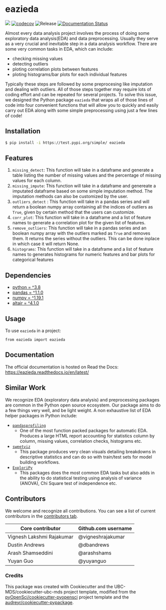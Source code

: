 # eazieda 

![](https://github.com/UBC-MDS/eazieda/workflows/build/badge.svg) [![codecov](https://codecov.io/gh/UBC-MDS/eazieda/branch/main/graph/badge.svg)](https://codecov.io/gh/UBC-MDS/eazieda) ![Release](https://github.com/UBC-MDS/eazieda/workflows/Release/badge.svg) [![Documentation Status](https://readthedocs.org/projects/eazieda/badge/?version=latest)](https://eazieda.readthedocs.io/en/latest/?badge=latest)

Almost every data analysis project involves the process of doing some exploratory data analysis(EDA) and data preprocessing. Usually they serve as a very crucial and inevitable step in a data analysis workflow. There are some very common tasks in EDA, which can include:

- checking missing values
- detecting outliers 
- ploting correlation plots between features
- ploting histograms/bar plots for each individual features 

Typically these steps are followed by some preprocesing like imputation and dealing with outliers. All of those steps together may require lots of coding effort and can be repeated for several projects. To solve this issue, we designed the Python package `eazieda` that wraps all of those lines of code into four convenient functions that will allow you to quickly and easily carry out EDA along with some simple preprocessing using just a few lines of code!

## Installation

```bash
$ pip install -i https://test.pypi.org/simple/ eazieda
```

## Features

1.  `missing_detect`: This function will take in a dataframe and generate a table listing the number of missing values and the percentage of missing values for each column. 
2.  `missing_impute`: This function will take in a dataframe and genereate a imputated dataframe based on some simple imputation method. The imputation methods can also be customized by the user.
3.  `outliers_detect` : This function will take in a pandas series and will return a boolean numpy array containing all the indices of outliers as `True`, given by certain method that the users can customize.
4.  `corr_plot`: This function will take in a dataframe and a list of feature names to generate a correlation plot for the given list of features.
5.  `remove_outliers`: This function will take in a pandas series and an boolean numpy array with the outliers marked as `True` and removes them. It returns the series without the outliers. This can be done inplace in which case it will return None.
6.  `histograms`: This function will take in a dataframe and a list of feature names to generates histograms for numeric features and bar plots for categorical features

## Dependencies

-   [python = \^3.8](https://www.python.org/)
-   [pandas = \^1.1.0](https://pandas.pydata.org/)
-   [numpy = \^1.19.1](https://numpy.org/)
-   [altair = \^4.1.0](https://altair-viz.github.io/)

## Usage

To use `eazieda` in a project:


```
from eazieda import eazieda
```

## Documentation

The official documentation is hosted on Read the Docs: https://eazieda.readthedocs.io/en/latest/

## Similar Work

We recognize EDA (exploratory data analysis) and preprocessing packages are common in the Python open source ecosystem. Our package aims to do a few things very well, and be light weight. A non exhaustive list of EDA helper packages in Python include:

- [`pandasprofiling`](https://github.com/pandas-profiling/pandas-profiling)
    - One of the most function packed packages for automatic EDA. Produces a large HTML report accounting for statistics column by column, missing values, correlation checks, histograms etc. 
- [`sweetviz`](https://github.com/fbdesignpro/sweetviz)
    - This package produces very clean visuals detailing breakdowns in descriptive statistics and can do so with train/test sets for model building workflows.
- [`ExploriPy`](https://github.com/exploripy/exploripy)
    - This packages does the most common EDA tasks but also adds in the ability to do statistical testing using analysis of variance (ANOVA), Chi Square test of independence etc.

## Contributors

We welcome and recognize all contributions. You can see a list of current contributors in the [contributors tab](https://github.com/UBC-MDS/eazieda/graphs/contributors).

|  	 Core contributor| Github.com username| 
|---------|---|
|  Vignesh Lakshmi Rajakumar |  @vigneshrajakumar| 
|   Dustin Andrews|  @dbandrews| 
|  Arash Shamseddini | @arashshams| 
|  Yuyan Guo | @yuyanguo| 

### Credits

This package was created with Cookiecutter and the UBC-MDS/cookiecutter-ubc-mds project template, modified from the [pyOpenSci/cookiecutter-pyopensci](https://github.com/pyOpenSci/cookiecutter-pyopensci) project template and the [audreyr/cookiecutter-pypackage](https://github.com/audreyr/cookiecutter-pypackage).
